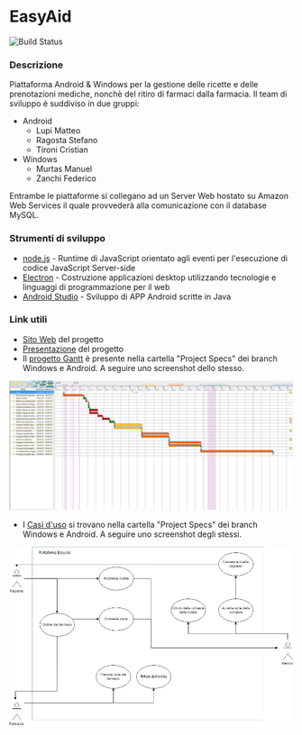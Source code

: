 # EasyAid
![Build Status](https://img.shields.io/github/last-commit/EasyAid/EasyAid.svg?style=flat-square)
### Descrizione
Piattaforma Android &amp; Windows per la gestione delle ricette e delle prenotazioni mediche, nonchè del ritiro di farmaci dalla farmacia.
Il team di sviluppo è suddiviso in due gruppi:
- Android
  * Lupi Matteo
  * Ragosta Stefano
  * Tironi Cristian
- Windows
  * Murtas Manuel
  * Zanchi Federico

Entrambe le piattaforme si collegano ad un Server Web hostato su Amazon Web Services il quale provvederà alla comunicazione con il database MySQL. 

### Strumenti di sviluppo
* [node.js](https://nodejs.org/en/) - Runtime di JavaScript orientato agli eventi per l'esecuzione di codice JavaScript Server-side
* [Electron](https://electronjs.org/) - Costruzione applicazioni desktop utilizzando tecnologie e linguaggi di programmazione per il web
* [Android Studio](https://developer.android.com/studio) - Sviluppo di APP Android scritte in Java

### Link utili
* [Sito Web](https://easyaid.github.io/EasyAid) del progetto
* [Presentazione](https://prezi.com/view/2sbyngP9BClrqdhERsvo) del progetto
* Il [progetto Gantt](https://github.com/EasyAid/EasyAid/blob/Windows/Project%20Specs/Project%20EasyAid.gan) è presente nella cartella "Project Specs" dei branch Windows e Android. A seguire uno screenshot dello stesso.

![Gantt Screenshot](https://raw.githubusercontent.com/EasyAid/EasyAid/Windows/Project%20Specs/Screenshot%20Gantt.png)
* I [Casi d'uso](https://github.com/EasyAid/EasyAid/tree/Android/Project%20Specs/Casi%20d'uso) si trovano nella cartella "Project Specs" dei branch Windows e Android. A seguire uno screenshot degli stessi.


![UseCase Screenshot](https://raw.githubusercontent.com/EasyAid/EasyAid/Windows/Project%20Specs/Casi%20d'uso/casi_uso.png)
